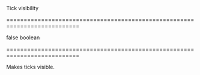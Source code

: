 <!--**
/*-------------------------------------------
    Auto-generated file. Do not modify.
-------------------------------------------

**-->
<!--d-->Tick visibility<!--/d-->
===========================================================================
<!--default-->false<!--/default-->
<!--type-->boolean<!--/type-->
===========================================================================

<!--shortDescription-->
Makes ticks visible.
<!--/shortDescription-->

<!--fullDescription-->

<!--/fullDescription-->